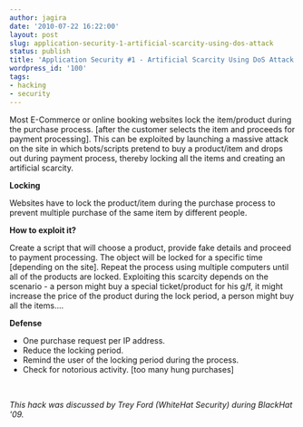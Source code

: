 ```yaml
---
author: jagira
date: '2010-07-22 16:22:00'
layout: post
slug: application-security-1-artificial-scarcity-using-dos-attack
status: publish
title: 'Application Security #1 - Artificial Scarcity Using DoS Attack'
wordpress_id: '100'
tags:
- hacking
- security
---
```


Most E-Commerce or online booking websites lock the item/product
during the purchase process. \[after the customer selects the item
and proceeds for payment processing\]. This can be exploited by
launching a massive attack on the site in which bots/scripts
pretend to buy a product/item and drops out during payment process,
thereby locking all the items and creating an artificial
scarcity. 

**Locking**  

Websites have to lock the product/item during the purchase process
to prevent multiple purchase of the same item by different people.

**How to exploit it?**  

Create a script that will choose a product, provide fake details
and proceed to payment processing. The object will be locked for a
specific time \[depending on the site\]. Repeat the process using
multiple computers until all of the products are locked. Exploiting
this scarcity depends on the scenario - a person might buy a
special ticket/product for his g/f, it might increase the price of
the product during the lock period, a person might buy all the
items....

**Defense** 

-   One purchase request per IP address.
-   Reduce the locking period.
-   Remind the user of the locking period during the process.
-   Check for notorious activity. \[too many hung purchases\]   

 

*This hack was discussed by Trey Ford (WhiteHat Security) during BlackHat '09.*



